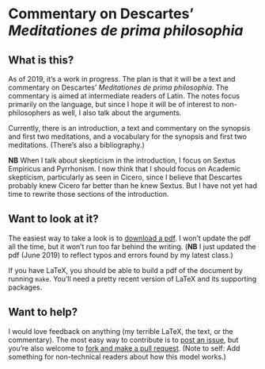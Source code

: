 # Commentary on Descartes’ *Meditationes de prima philosophia*

## What is this?

As of 2019, it’s a work in progress. The plan is that it will be a text and commentary on Descartes’ *Meditationes de prima philosophia*. The commentary is aimed at intermediate readers of Latin. The notes focus primarily on the language, but since I hope it will be of interest to non-philosophers as well, I also talk about the arguments.

Currently, there is an introduction, a text and commentary on the synopsis and first two meditations, and a vocabulary for the synopsis and first two meditations. (There’s also a bibliography.)

**NB** When I talk about skepticism in the introduction, I focus on Sextus Empiricus and Pyrrhonism. I now think that I should focus on Academic skepticism, particularly as seen in Cicero, since I believe that Descartes probably knew Cicero far better than he knew Sextus. But I have not yet had time to rewrite those sections of the introduction.

## Want to look at it?

The easiest way to take a look is to [download a pdf][pdf]. I won’t update the pdf all the time, but it won’t run too far behind the writing. (**NB** I just updated the pdf (June 2019) to reflect typos and errors found by my latest class.)

If you have LaTeX, you should be able to build a pdf of the document by running `make`. You’ll need a pretty recent version of LaTeX and its supporting packages.

[pdf]: https://bitbucket.org/telemachus/descartes-meditations/downloads

## Want to help?

I would love feedback on anything (my terrible LaTeX, the text, or the
commentary). The most easy way to contribute is to [post an issue][issue], but
you’re also welcome to [fork and make a pull request][fork]. (Note to self: Add
something for non-technical readers about how this model works.)

[issue]: https://bitbucket.org/telemachus/descartes-meditations/issues?status=new&status=open

[fork]: https://bitbucket.org/telemachus/descartes-meditations/fork 

